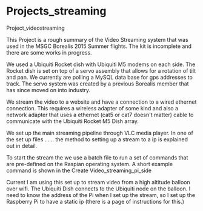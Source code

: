 # Projects_streaming
Project_videostreaming


This Project is a rough summary of the Video Streaming system that was used in the MSGC Borealis 2015 Summer flights.  The kit is incomplete and there are some works in progress.

We used a Ubiquiti Rocket dish with Ubiquiti M5 modems on each side.  The Rocket dish is set on top of a servo assembly that allows for a rotation of tilt and pan.  We currently are polling a MySQL data base for gps addresses to track.  The servo system was created by a previous Borealis member that has since moved on into industry.

We stream the video to a website and have a connection to a wired ethernet connection.  This requires a wireless adapter of some kind and also a network adapter that uses a ethernet (cat5 or cat7 doesn't matter) cable to communicate with the Ubiquiti Rocket M5 Dish array.

We set up the main streaming pipeline through VLC media player.  In one of the set up files ...... the method to setting up a stream to a ip is explained out in detail.

To start the stream the we use a batch file to run a set of commands that are pre-defined on the Raspian operating system. 
A short example command is shown in the Create Video_streaming_pi_side

Current I am using this set up to stream video from a high altitude balloon over wifi. The Ubiquiti Dish connects to the Ubiquiti node on the balloon.  I need to know the address of the Pi when I set up the stream, so I set up the Raspberry Pi to have a static ip (there is a page of instructions for this.)
